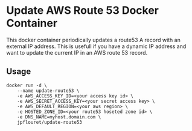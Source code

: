 # Update AWS Route 53 Docker Container

This docker container periodically updates a route53 A record with an external
IP address. This is usefull if you have a dynamic IP address and want to update
the current IP in an AWS route 53 record.

## Usage

```
docker run -d \
    --name update-route53 \
    -e AWS_ACCESS_KEY_ID=<your access key id> \
    -e AWS_SECRET_ACCESS_KEY=<your secret access key> \
    -e AWS_DEFAULT_REGION=<your aws region> \
    -e HOSTED_ZONE_ID=<your route53 hoseted zone id> \
    -e DNS_NAME=myhost.domain.com \
    jpflouret/update-route53
```
